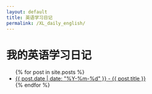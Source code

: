 ```yaml
---
layout: default
title: 英语学习日记
permalink: /XL_daily_english/
---
```


# 我的英语学习日记

<ul>
  {% for post in site.posts %}
  <li>
    <a href="{{ post.url }}">{{ post.date | date: "%Y-%m-%d" }} - {{ post.title }}</a>
  </li>
  {% endfor %}
</ul>
